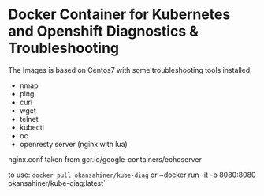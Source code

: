 # Docker Container for Kubernetes and Openshift Diagnostics & Troubleshooting

The Images is based on Centos7 with some troubleshooting tools installed;
* nmap
* ping
* curl
* wget
* telnet
* kubectl
* oc
* openresty server (nginx with lua) 

nginx.conf taken from gcr.io/google-containers/echoserver

to use:
`docker pull okansahiner/kube-diag`
or
~docker run -it -p 8080:8080 okansahiner/kube-diag:latest`


